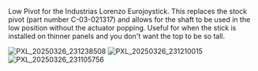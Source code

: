 Low Pivot for the Industrias Lorenzo Eurojoystick.
This replaces the stock pivot (part number C-03-021317) and allows for the shaft to be used in the low position without the actuator popping. 
Useful for when the stick is installed on thinner panels and you don't want the top to be so tall.

![PXL_20250326_231238508](https://github.com/user-attachments/assets/635d49f0-ac09-441e-83d1-66f9515bd200)
![PXL_20250326_231210015](https://github.com/user-attachments/assets/12b0a53f-ddaa-42dd-a235-807a2afa8fbe)
![PXL_20250326_231105756](https://github.com/user-attachments/assets/c1856d2a-afb1-4da7-ab11-826613d9500c)


